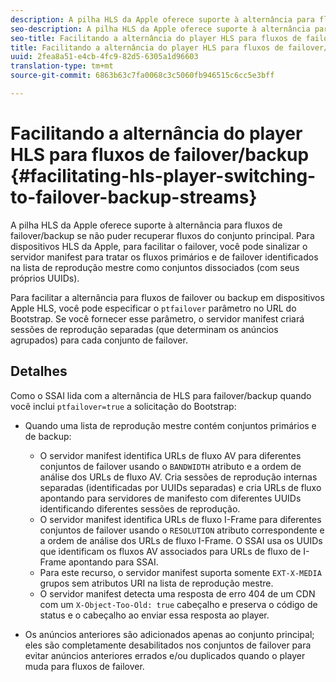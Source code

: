 ```yaml
---
description: A pilha HLS da Apple oferece suporte à alternância para fluxos de failover/backup se não puder recuperar fluxos do conjunto principal. Para dispositivos HLS da Apple, para facilitar o failover, você pode sinalizar o servidor manifest para tratar os fluxos primários e de failover identificados na lista de reprodução mestre como conjuntos dissociados (com seus próprios UUIDs).
seo-description: A pilha HLS da Apple oferece suporte à alternância para fluxos de failover/backup se não puder recuperar fluxos do conjunto principal. Para dispositivos HLS da Apple, para facilitar o failover, você pode sinalizar o servidor manifest para tratar os fluxos primários e de failover identificados na lista de reprodução mestre como conjuntos dissociados (com seus próprios UUIDs).
seo-title: Facilitando a alternância do player HLS para fluxos de failover/backup
title: Facilitando a alternância do player HLS para fluxos de failover/backup
uuid: 2fea8a51-e4cb-4fc9-82d5-6305a1d96603
translation-type: tm+mt
source-git-commit: 6863b63c7fa0068c3c5060fb946515c6cc5e3bff

---
```



# Facilitando a alternância do player HLS para fluxos de failover/backup {#facilitating-hls-player-switching-to-failover-backup-streams}

A pilha HLS da Apple oferece suporte à alternância para fluxos de failover/backup se não puder recuperar fluxos do conjunto principal. Para dispositivos HLS da Apple, para facilitar o failover, você pode sinalizar o servidor manifest para tratar os fluxos primários e de failover identificados na lista de reprodução mestre como conjuntos dissociados (com seus próprios UUIDs).

Para facilitar a alternância para fluxos de failover ou backup em dispositivos Apple HLS, você pode especificar o `ptfailover` parâmetro no URL do Bootstrap. Se você fornecer esse parâmetro, o servidor manifest criará sessões de reprodução separadas (que determinam os anúncios agrupados) para cada conjunto de failover.

## Detalhes

Como o SSAI lida com a alternância de HLS para failover/backup quando você inclui `ptfailover=true` a solicitação do Bootstrap:

* Quando uma lista de reprodução mestre contém conjuntos primários e de backup:

   * O servidor manifest identifica URLs de fluxo AV para diferentes conjuntos de failover usando o `BANDWIDTH` atributo e a ordem de análise dos URLs de fluxo AV. Cria sessões de reprodução internas separadas (identificadas por UUIDs separadas) e cria URLs de fluxo apontando para servidores de manifesto com diferentes UUIDs identificando diferentes sessões de reprodução.
   * O servidor manifest identifica URLs de fluxo I-Frame para diferentes conjuntos de failover usando o `RESOLUTION` atributo correspondente e a ordem de análise dos URLs de fluxo I-Frame. O SSAI usa os UUIDs que identificam os fluxos AV associados para URLs de fluxo de I-Frame apontando para SSAI.
   * Para este recurso, o servidor manifest suporta somente `EXT-X-MEDIA` grupos sem atributos URI na lista de reprodução mestre.
   * O servidor manifest detecta uma resposta de erro 404 de um CDN com um `X-Object-Too-Old: true` cabeçalho e preserva o código de status e o cabeçalho ao enviar essa resposta ao player.

* Os anúncios anteriores são adicionados apenas ao conjunto principal; eles são completamente desabilitados nos conjuntos de failover para evitar anúncios anteriores errados e/ou duplicados quando o player muda para fluxos de failover.


